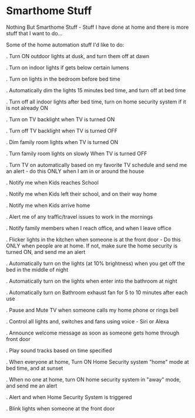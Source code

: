 # Smarthome Stuff 
Nothing But Smarthome Stuff - Stuff I have done at home and there is more stuff that I want to do...


Some of the home automation stuff I'd like to do:

. Turn ON outdoor lights at dusk, and turn them off at dawn

. Turn on indoor lights if gets below certain lumens

. Turn on lights in the bedroom before bed time

. Automatically dim the lights 15 minutes bed time, and turn off at bed time

. Turn off all indoor lights after bed time, turn on home security system if it is not already ON

. Turn on TV backlight when TV is turned ON

. Turn off TV backlight when TV is turned OFF

. Dim family room lights when TV is turned ON

. Turn family room lights on slowly When TV is turned OFF

. Turn TV on automatically based on my favorite TV schedule and send me an alert - do this ONLY when I am in or around the house

. Notify me when Kids reaches School

. Notify me when Kids left their school, and on their way home

. Notify me when Kids arrive home

. Alert me of any traffic/travel issues to work in the mornings

. Notify family members when I reach office, and when I leave office

. Flicker lights in the kitchen when someone is at the front door - Do this ONLY when people are at home. If not, make sure the home security is turned ON, and send me an alert

. Automatically turn on the lights (at 10% brightness) when you get off the bed in the middle of night

. Automatically turn on the lights when enter into the bathroom at night

. Automatically turn on Bathroom exhaust fan for 5 to 10 minutes after each use

. Pause and Mute  TV when someone calls my home phone or rings bell

. Control all lights and, switches and fans using voice - Siri or Alexa

. Announce welcome message as soon as someone gets home through front door

. Play sound tracks based on time specified

. When everyone at home, Turn ON Home Security system "home" mode at bed time, and at sunset

. When no one at home, turn ON home security system in "away" mode, and send me an alert

. Alert and when Home Security System is triggered

. Blink lights when someone at the front door


